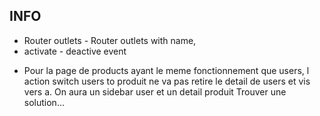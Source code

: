 ## INFO

+ Router outlets - Router outlets with name, 
+ activate - deactive event


- Pour la page de products ayant le meme fonctionnement que users,
  l action switch users to produit ne va pas retire le detail de users 
  et vis vers a. On aura un sidebar user et un detail produit
  Trouver une solution...
